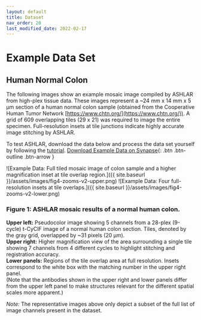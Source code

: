 ```yaml
---
layout: default
title: Dataset
nav_order: 20
last_modified_date: 2022-02-17
---
```


# Example Data Set
## Human Normal Colon
The following images show an example mosaic image compiled by ASHLAR from high-plex tissue data. These images represent a ~24 mm x 14 mm x 5 μm section of a human normal colon sample (obtained from the Cooperative Human Tumor Network [https://www.chtn.org/](https://www.chtn.org/)). A grid of 609 overlapping tiles (29 x 21) was required to image the entire specimen. Full-resolution insets at tile junctions indicate highly accurate image stitching by ASHLAR. 

To test ASHLAR, download the data below and process the data set yourself by following the [tutorial](https://hxu-hms.github.io/ashlar/methodology/).
[Download Example Data on Synapse](https://dx.doi.org/10.7303/syn25826362){: .btn .btn-outline .btn-arrow }

![Example Data: Full tiled mosaic image of colon sample and a higher magnification inset at tile overlap region.]({{ site.baseurl }}/assets/images/fig4-zooms-v2-upper.png)
![Example Data: Four full-resolution insets at tile overlaps.]({{ site.baseurl }}/assets/images/fig4-zooms-v2-lower.png)
### Figure 1: ASHLAR mosaic results of a normal human colon.
**Upper left:** Pseudocolor image showing 5 channels from a 28-plex (9-cycle) t-CyCIF image of a normal human colon section. Tiles, denoted by the gray grid, overlapped by ~31 pixels (20 μm).  
**Upper right:** Higher magnification view of the area surrounding a single tile showing 7 channels from 4 different cycles to highlight stitching and registration accuracy.   
**Lower panels:** Regions of the tile overlap area at full resolution. Insets correspond to the white box with the matching number in the upper right panel.    
(Note that the antibodies shown in the upper right and lower panels differ from the upper left panel to make structures relevant for the different spatial scales more apparent.)

*Note:* The representative images above only depict a subset of the full list of image channels present in the dataset.
